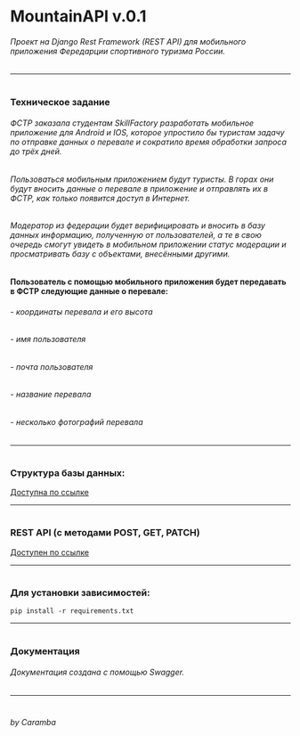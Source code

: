 # <h1> MountainAPI v.0.1 </h1>

<h6> Проект на Django Rest Framework (REST API) для мобильного приложения Фередарции спортивного туризма России.</h6>

<hr>

# <h3> Техническое задание </h3>

<h6> ФСТР заказала студентам SkillFactory разработать мобильное приложение для Android и IOS, которое упростило бы туристам задачу по отправке данных о перевале и сократило время обработки запроса до трёх дней.</h6>

<h6> Пользоваться мобильным приложением будут туристы. В горах они будут вносить данные о перевале в приложение и отправлять их в ФСТР, как только появится доступ в Интернет.</h6>

<h6> Модератор из федерации будет верифицировать и вносить в базу данных информацию, полученную от пользователей, а те в свою очередь смогут увидеть в мобильном приложении статус модерации и просматривать базу с объектами, внесёнными другими. </h6>



<h4> Пользователь с помощью мобильного приложения будет передавать в ФСТР следующие данные о перевале:</h4>

<h6> - координаты перевала и его высота</h6>
<h6> - имя пользователя </h6> 
<h6> - почта пользователя </h6>
<h6> - название перевала </h6> 
<h6> - несколько фотографий перевала </h6>


<hr>

# <h3> Структура базы данных: </h3>

<a href=https://github.com/Caramba2517/MountainAPI/blob/main/myapp/models.py>Доступна по ссылке</a>

<hr>

# <h3> REST API (с методами POST, GET, PATCH)

<a href=https://github.com/Caramba2517/MountainAPI/blob/main/myapp/views.py>Доступен по ссылке</a>

<hr> 

# <h3> Для установки зависимостей: </h3>

    pip install -r requirements.txt

<hr>

# <h3> Документация </h3>

<h6> Документация создана с помощью Swagger. </h6>

<hr> 

# <h6>by Caramba</h6>
